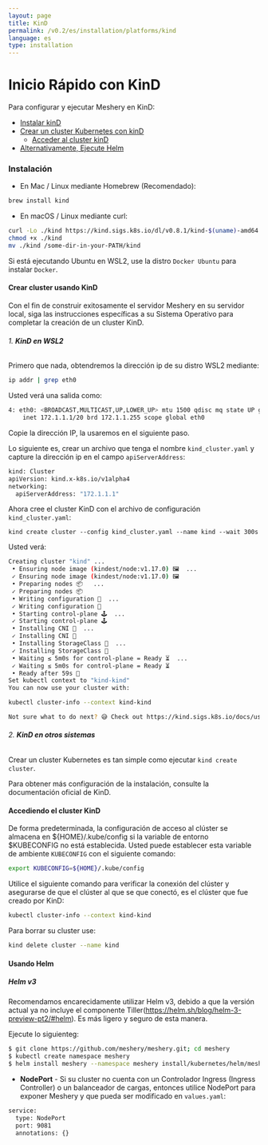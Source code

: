 ```yaml
---
layout: page
title: KinD
permalink: /v0.2/es/installation/platforms/kind
language: es
type: installation
---
```


# Inicio Rápido con KinD

Para configurar y ejecutar Meshery en KinD:

- [Instalar kinD](#instalación)
- [Crear un cluster Kubernetes con kinD](#crear-cluster-usando-kind)
  - [Acceder al cluster kinD](#Accediendo-el-cluster-kind)
- [Alternativamente, Ejecute Helm](#usando-helm)

### **Instalación**

- En Mac / Linux mediante Homebrew (Recomendado):

```powershell
brew install kind
```

- En macOS / Linux mediante curl:

```bash
curl -Lo ./kind https://kind.sigs.k8s.io/dl/v0.8.1/kind-$(uname)-amd64
chmod +x ./kind
mv ./kind /some-dir-in-your-PATH/kind
```

Si está ejecutando Ubuntu en WSL2, use la distro `Docker Ubuntu` para instalar `Docker`.

#### **Crear cluster usando KinD**

Con el fin de construir exitosamente el servidor Meshery en su servidor local, siga las instrucciones específicas a su Sistema Operativo para completar la creación de un cluster KinD.

###### 1. **KinD en WSL2**

Primero que nada, obtendremos la dirección ip de su distro WSL2 mediante:

```bash
ip addr | grep eth0
```

Usted verá una salida como:

```bash
4: eth0: <BROADCAST,MULTICAST,UP,LOWER_UP> mtu 1500 qdisc mq state UP group default qlen 1000
    inet 172.1.1.1/20 brd 172.1.1.255 scope global eth0
```

Copie la dirección IP, la usaremos en el siguiente paso.

Lo siguiente es, crear un archivo que tenga el nombre `kind_cluster.yaml` y capture la dirección ip en el campo `apiServerAddress`:

```bash
kind: Cluster
apiVersion: kind.x-k8s.io/v1alpha4
networking:
  apiServerAddress: "172.1.1.1"
```

Ahora cree el cluster KinD con el archivo de configuración `kind_cluster.yaml`:

```
kind create cluster --config kind_cluster.yaml --name kind --wait 300s
```

Usted verá:

```bash
Creating cluster "kind" ...
 • Ensuring node image (kindest/node:v1.17.0) 🖼  ...
 ✓ Ensuring node image (kindest/node:v1.17.0) 🖼
 • Preparing nodes 📦   ...
 ✓ Preparing nodes 📦
 • Writing configuration 📜  ...
 ✓ Writing configuration 📜
 • Starting control-plane 🕹️  ...
 ✓ Starting control-plane 🕹️
 • Installing CNI 🔌  ...
 ✓ Installing CNI 🔌
 • Installing StorageClass 💾  ...
 ✓ Installing StorageClass 💾
 • Waiting ≤ 5m0s for control-plane = Ready ⏳  ...
 ✓ Waiting ≤ 5m0s for control-plane = Ready ⏳
 • Ready after 59s 💚
Set kubectl context to "kind-kind"
You can now use your cluster with:

kubectl cluster-info --context kind-kind

Not sure what to do next? 😅 Check out https://kind.sigs.k8s.io/docs/user/quick-start/
```

###### 2. **KinD en otros sistemas**

Crear un cluster Kubernetes es tan simple como ejecutar `kind create cluster`.

Para obtener más configuración de la instalación, consulte la documentación oficial de KinD.

#### **Accediendo el cluster KinD**

De forma predeterminada, la configuración de acceso al clúster se almacena en ${HOME}/.kube/config si la variable de entorno $KUBECONFIG no está establecida. Usted puede establecer esta variable de ambiente `KUBECONFIG` con el siguiente comando:

```bash
export KUBECONFIG=${HOME}/.kube/config
```

Utilice el siguiente comando para verificar la conexión del clúster y asegurarse de que el clúster al que se que conectó, es el clúster que fue creado por KinD:

```bash
kubectl cluster-info --context kind-kind
```

Para borrar su cluster use:

```bash
kind delete cluster --name kind
```

#### **Usando Helm**

##### **Helm v3**

Recomendamos encarecidamente utilizar Helm v3, debido a que la versión actual ya no incluye el componente Tiller(https://helm.sh/blog/helm-3-preview-pt2/#helm). Es más ligero y seguro de esta manera.

Ejecute lo siguienteg:

```bash
$ git clone https://github.com/meshery/meshery.git; cd meshery
$ kubectl create namespace meshery
$ helm install meshery --namespace meshery install/kubernetes/helm/meshery
```

- **NodePort** - Si su cluster no cuenta con un Controlador Ingress (Ingress Controller) o un balanceador de cargas, entonces utilice NodePort para exponer Meshery y que pueda ser modificado en `values.yaml`:

```bash
service:
  type: NodePort
  port: 9081
  annotations: {}
```
